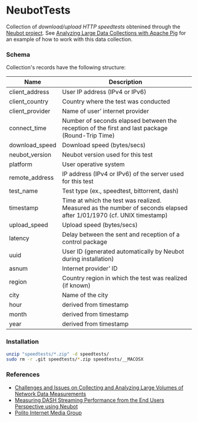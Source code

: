 # NeubotTests

Collection of *download/upload HTTP speedtests* obtenined through the [Neubot project](http://www.neubot.org). See [Analyzing Large Data Collections with Apache Pig](http://espinosa-oviedo.com/big-data-visualization/hands-on/analyzing-large-data-collections-with-apache-pig/) for an example of how to work with this data collection. 

### Schema

Collection's records have the following structure:

Name | Description
---- | ------------
client_address |	User IP address (IPv4 or IPv6)
client_country |	Country where the test was conducted
client_provider |	Name of user’ internet provider
connect_time |	Number of seconds elapsed between the reception of the first and last package (Round-Trip Time)
download_speed |	Download speed (bytes/secs)
neubot_version |	Neubot version used for this test
platform |	User operative system
remote_address |	IP address (IPv4 or IPv6) of the server used for this test
test_name	| Test type (ex., speedtest, bittorrent, dash)
timestamp	| Time at which the test was realized. Measured as the number of seconds elapsed after 1/01/1970 (cf. UNIX timestamp)
upload_speed	| Upload speed (bytes/secs)
latency	| Delay between the sent and reception of a control package
uuid	| User ID (generated automatically by Neubot during installation)
asnum	| Internet provider’ ID
region	| Country region in which the test was realized (if known)
city	| Name of the city
hour	| derived from timestamp
month | derived from timestamp
year | derived from timestamp


### Installation 

```sh     
unzip "speedtests/*.zip" -d speedtests/
sudo rm -r .git speedtests/*.zip speedtests/__MACOSX  
```

### References 

- [Challenges and Issues on Collecting and Analyzing Large Volumes of Network Data Measurements](https://www.measurementlab.net/publications/analyzing-network-data-measurements.pdf)
- [Measuring DASH Streaming Performance from the End Users Perspective using Neubot](https://nexa.polito.it/nexacenterfiles/basso2014measuring.pdf)
- [Polito Internet Media Group](http://media.polito.it/wordpress/measuring-dash-streaming-performance-from-the-end-users-perspective-using-neubot/)
